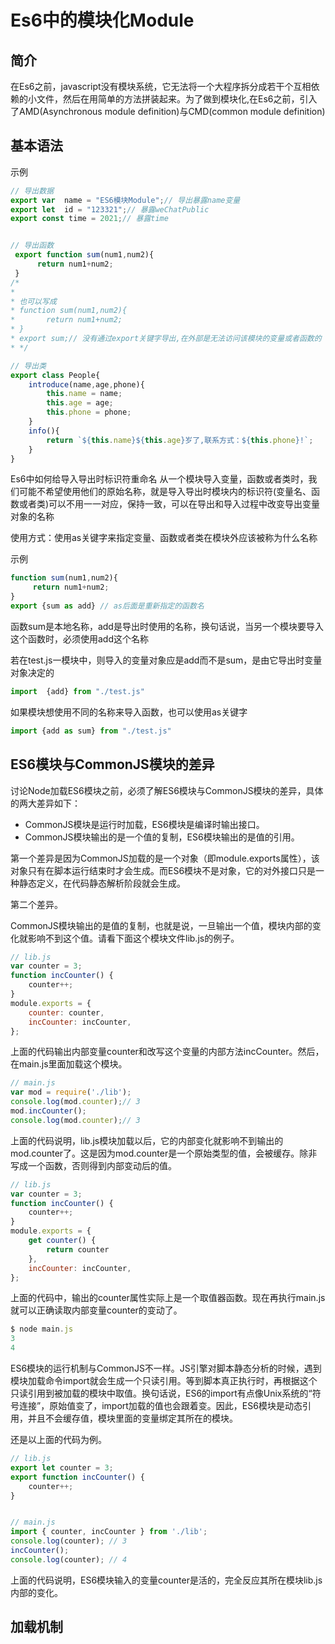 # Es6中的模块化Module

## 简介

在Es6之前，javascript没有模块系统，它无法将一个大程序拆分成若干个互相依赖的小文件，然后在用简单的方法拼装起来。为了做到模块化,在Es6之前，引入了AMD(Asynchronous module definition)与CMD(common module definition)



## 基本语法

示例

```javascript
// 导出数据
export var  name = "ES6模块Module";// 导出暴露name变量
export let  id = "123321";// 暴露weChatPublic
export const time = 2021;// 暴露time


// 导出函数
 export function sum(num1,num2){
      return num1+num2;
 }
/*
*
* 也可以写成
* function sum(num1,num2){
* 		return num1+num2;
* }
* export sum;// 没有通过export关键字导出,在外部是无法访问该模块的变量或者函数的
* */

// 导出类
export class People{
    introduce(name,age,phone){
        this.name = name;
        this.age = age;
        this.phone = phone;
    }
    info(){
    	return `${this.name}${this.age}岁了,联系方式：${this.phone}!`;
    }
}
```

Es6中如何给导入导出时标识符重命名
从一个模块导入变量，函数或者类时，我们可能不希望使用他们的原始名称，就是导入导出时模块内的标识符(变量名、函数或者类)可以不用一一对应，保持一致，可以在导出和导入过程中改变导出变量对象的名称

使用方式：使用as关键字来指定变量、函数或者类在模块外应该被称为什么名称 

示例

```javascript
function sum(num1,num2){
     return num1+num2;
}
export {sum as add} // as后面是重新指定的函数名
```


函数sum是本地名称，add是导出时使用的名称，换句话说，当另一个模块要导入这个函数时，必须使用add这个名称

若在test.js一模块中，则导入的变量对象应是add而不是sum，是由它导出时变量对象决定的

```javascript
import  {add} from "./test.js"
```

如果模块想使用不同的名称来导入函数，也可以使用as关键字

```javascript
import {add as sum} from "./test.js"
```

## ES6模块与CommonJS模块的差异

讨论Node加载ES6模块之前，必须了解ES6模块与CommonJS模块的差异，具体的两大差异如下：

- CommonJS模块是运行时加载，ES6模块是编译时输出接口。
- CommonJS模块输出的是一个值的复制，ES6模块输出的是值的引用。

第一个差异是因为CommonJS加载的是一个对象（即module.exports属性），该对象只有在脚本运行结束时才会生成。而ES6模块不是对象，它的对外接口只是一种静态定义，在代码静态解析阶段就会生成。

第二个差异。

CommonJS模块输出的是值的复制，也就是说，一旦输出一个值，模块内部的变化就影响不到这个值。请看下面这个模块文件lib.js的例子。

```javascript
// lib.js
var counter = 3;
function incCounter() {
	counter++;
}
module.exports = {
    counter: counter,
    incCounter: incCounter,
};
```

上面的代码输出内部变量counter和改写这个变量的内部方法incCounter。然后，在main.js里面加载这个模块。

```javascript
// main.js
var mod = require('./lib');
console.log(mod.counter);// 3
mod.incCounter();
console.log(mod.counter);// 3
```

上面的代码说明，lib.js模块加载以后，它的内部变化就影响不到输出的mod.counter了。这是因为mod.counter是一个原始类型的值，会被缓存。除非写成一个函数，否则得到内部变动后的值。

```javascript
// lib.js
var counter = 3;
function incCounter() {
	counter++;
}
module.exports = {
    get counter() {
    	return counter
    },
    incCounter: incCounter,
};
```

上面的代码中，输出的counter属性实际上是一个取值器函数。现在再执行main.js就可以正确读取内部变量counter的变动了。

```javascript
$ node main.js
3
4
```

ES6模块的运行机制与CommonJS不一样。JS引擎对脚本静态分析的时候，遇到模块加载命令import就会生成一个只读引用。等到脚本真正执行时，再根据这个只读引用到被加载的模块中取值。换句话说，ES6的import有点像Unix系统的“符号连接”，原始值变了，import加载的值也会跟着变。因此，ES6模块是动态引用，并且不会缓存值，模块里面的变量绑定其所在的模块。

还是以上面的代码为例。

```javascript
// lib.js
export let counter = 3;
export function incCounter() {
	counter++;
}


// main.js
import { counter, incCounter } from './lib';
console.log(counter); // 3
incCounter();
console.log(counter); // 4
```

上面的代码说明，ES6模块输入的变量counter是活的，完全反应其所在模块lib.js内部的变化。



## 加载机制



